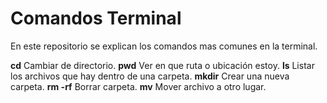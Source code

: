 # Comandos Terminal
En este repositorio se explican los comandos mas comunes en la terminal.

**cd** Cambiar de directorio.
**pwd** Ver en que ruta o ubicación estoy.
**ls** Listar los archivos que hay dentro de una carpeta.
**mkdir** Crear una nueva carpeta.
**rm -rf** Borrar carpeta.
**mv** Mover archivo a otro lugar.
